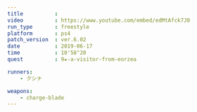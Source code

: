 ```yaml
---
title          :
video          : https://www.youtube.com/embed/edMtAfck7J0
run_type       : freestyle
platform       : ps4
patch_version  : ver.6.02
date           : 2019-06-17
time           : 10'58"20
quest          : 9★-a-visitor-from-eorzea

runners:
    - クシナ

weapons:
    - charge-blade
---
```

